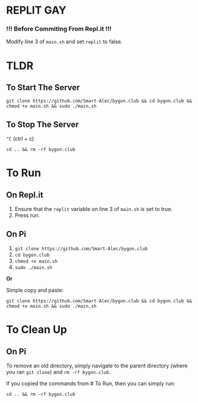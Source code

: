 # REPLIT GAY


### !!! Before Commiting From Repl.it !!!
Modify line 3 of `main.sh` and set `replit` to false.
# TLDR
## To Start The Server
`git clone https://github.com/Smart-Alec/bygon.club && cd bygon.club && chmod +x main.sh && sudo ./main.sh`
## To Stop The Server
`^C` (ctrl + c)

`cd .. && rm -rf bygon.club`

# To Run
## On Repl.it
1. Ensure that the `replit` variable on line 3 of `main.sh` is set to true.
2. Press run.
## On Pi
1. `git clone https://github.com/Smart-Alec/bygon.club`
2. `cd bygon.club`
3. `chmod +x main.sh`
4. `sudo ./main.sh`

**Or**

Simple copy and paste:

`git clone https://github.com/Smart-Alec/bygon.club && cd bygon.club && chmod +x main.sh && sudo ./main.sh`

# To Clean Up
## On Pi
To remove an old directory, simply navigate to the parent directory (where you ran `git clone`) and `rm -rf bygon.club`.

If you copied the commands from # To Run, then you can simply run:

`cd .. && rm -rf bygon.club`
